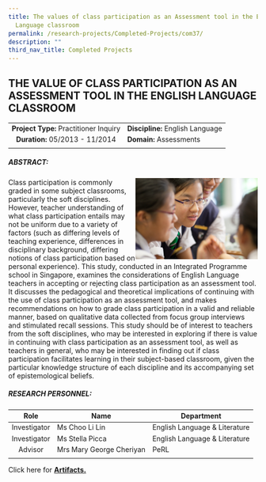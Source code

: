 ```yaml
---
title: The values of class participation as an Assessment tool in the English
  Language classroom
permalink: /research-projects/Completed-Projects/com37/
description: ""
third_nav_title: Completed Projects
---
```

## THE VALUE OF CLASS PARTICIPATION AS AN ASSESSMENT TOOL IN THE ENGLISH LANGUAGE CLASSROOM

|   |   |
|:-:|---|
| **Project Type:** Practitioner Inquiry  | **Discipline:** English Language  |
| **Duration:** 05/2013 - 11/2014  | **Domain:** Assessments  |
|   |   |

##### ABSTRACT:

<img src="/images/Class participation.jpg" style="width:49%" align=right>
Class participation is commonly graded in some subject classrooms, particularly the soft disciplines. However, teacher understanding of what class participation entails may not be uniform due to a variety of factors (such as differing levels of teaching experience, differences in disciplinary background, differing notions of class participation based on personal experience). This study, conducted in an Integrated Programme school in Singapore, examines the considerations of English Language teachers in accepting or rejecting class participation as an assessment tool. It discusses the pedagogical and theoretical implications of continuing with the use of class participation as an assessment tool, and makes recommendations on how to grade class participation in a valid and reliable manner, based on qualitative data collected from focus group interviews and stimulated recall sessions. This study should be of interest to teachers from the soft disciplines, who may be interested in exploring if there is value in continuing with class participation as an assessment tool, as well as teachers in general, who may be interested in finding out if class participation facilitates learning in their subject-based classroom, given the particular knowledge structure of each discipline and its accompanying set of epistemological beliefs.

##### RESEARCH PERSONNEL:

|  Role | Name  |  Department |
|:-:|---|---|
| Investigator  |Ms Choo Li Lin   | English Language & Literature  |
| Investigator  | Ms Stella Picca  | English Language & Literature  |
| Advisor  | Mrs Mary George Cheriyan  | PeRL  |
|   |   |   |

Click here for **[Artifacts.](https://inet.rgs.edu.sg/staff/PeRL/RC/Web/SitePages/Home.aspx?RootFolder=%2Fstaff%2FPeRL%2FRC%2FWeb%2FShared%20Documents%2F2013%5FChooLiLinStellaPicca%5FValueOfParticipation&FolderCTID=0x01200031712F504D8D504CA3B282CB29566D72&View=%7BD2178A00%2D3D6F%2D408A%2D888E%2DF29DEB3303EF%7D)**